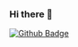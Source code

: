### Hi there 👋

[![Github Badge](https://img.shields.io/badge/-pgroot91-grey?style=flat&logo=github&logoColor=white&link=https://github.com/pgroot91/)](https://www.github.com/pgroot91/) 

<!--
**pgroot91/pgroot91** is a ✨ _special_ ✨ repository because its `README.md` (this file) appears on your GitHub profile.

Here are some ideas to get you started:

- 🔭 I’m currently working on ...
- 🌱 I’m currently learning ...
- 👯 I’m looking to collaborate on ...
- 🤔 I’m looking for help with ...
- 💬 Ask me about ...
- 📫 How to reach me: ...
- 😄 Pronouns: ...
- ⚡ Fun fact: ...
-->
